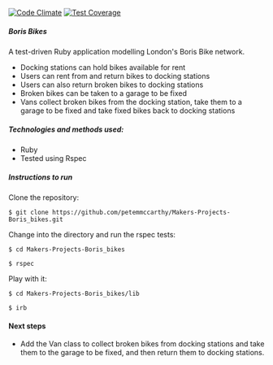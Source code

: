 [![Code Climate](https://codeclimate.com/github/petemmccarthy/Makers-Projects-Boris_bikes/badges/gpa.svg)](https://codeclimate.com/github/petemmccarthy/Makers-Projects-Boris_bikes) [![Test Coverage](https://codeclimate.com/github/petemmccarthy/Makers-Projects-Boris_bikes/badges/coverage.svg)](https://codeclimate.com/github/petemmccarthy/Makers-Projects-Boris_bikes)

##### Boris Bikes

A test-driven Ruby application modelling London's Boris Bike network.

- Docking stations can hold bikes available for rent 
- Users can rent from and return bikes to docking stations
- Users can also return broken bikes to docking stations
- Broken bikes can be taken to a garage to be fixed
- Vans collect broken bikes from the docking station, take them to a garage to be fixed and take fixed bikes back to docking stations

##### Technologies and methods used:

- Ruby
- Tested using Rspec

##### Instructions to run

Clone the repository:

```
$ git clone https://github.com/petemmccarthy/Makers-Projects-Boris_bikes.git
```

Change into the directory and run the rspec tests:

```
$ cd Makers-Projects-Boris_bikes

$ rspec
```

Play with it:

```
$ cd Makers-Projects-Boris_bikes/lib

$ irb
```

#### Next steps

- Add the Van class to collect broken bikes from docking stations and take them to the garage to be fixed, and then return them to docking stations.